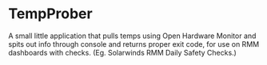 # TempProber
A small little application that pulls temps using Open Hardware Monitor and spits out info through console and returns proper exit code, for use on RMM dashboards with checks. (Eg. Solarwinds RMM Daily Safety Checks.)
